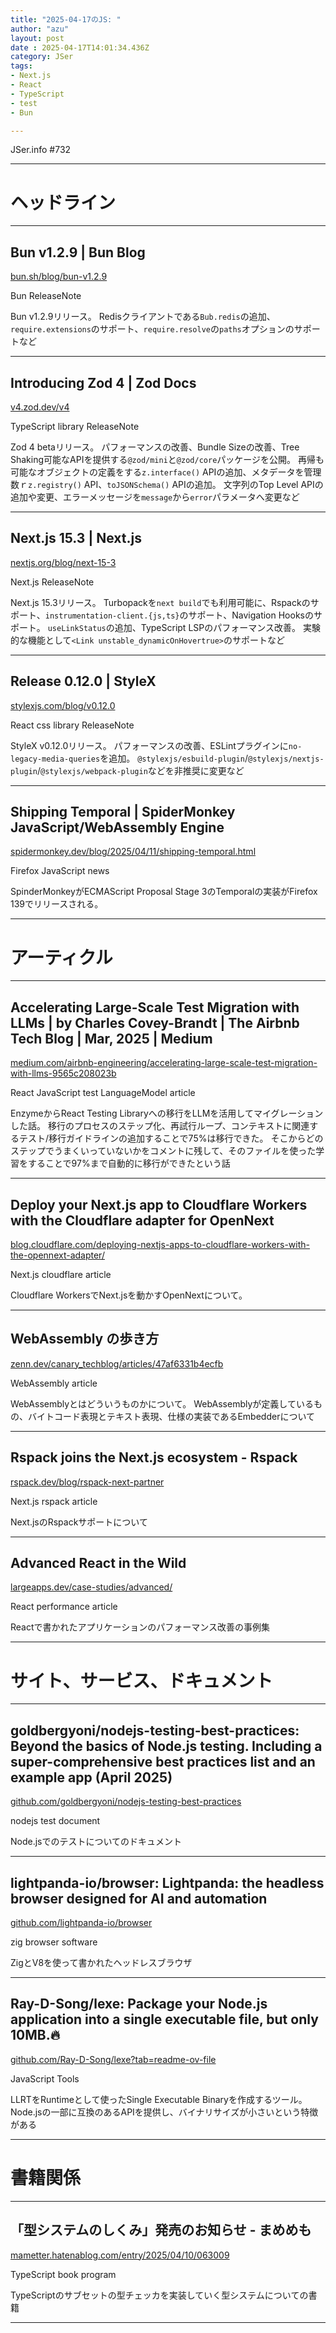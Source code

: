 ```yaml
---
title: "2025-04-17のJS: "
author: "azu"
layout: post
date : 2025-04-17T14:01:34.436Z
category: JSer
tags:
- Next.js
- React
- TypeScript
- test
- Bun

---
```


JSer.info #732

----

<h1 class="site-genre">ヘッドライン</h1>

----

## Bun v1.2.9 | Bun Blog
[bun.sh/blog/bun-v1.2.9](https://bun.sh/blog/bun-v1.2.9 "Bun v1.2.9 | Bun Blog")
<p class="jser-tags jser-tag-icon"><span class="jser-tag">Bun</span> <span class="jser-tag">ReleaseNote</span></p>

Bun v1.2.9リリース。
Redisクライアントである`Bub.redis`の追加、`require.extensions`のサポート、`require.resolve`の`paths`オプションのサポートなど


----

## Introducing Zod 4 | Zod Docs
[v4.zod.dev/v4](https://v4.zod.dev/v4 "Introducing Zod 4 | Zod Docs")
<p class="jser-tags jser-tag-icon"><span class="jser-tag">TypeScript</span> <span class="jser-tag">library</span> <span class="jser-tag">ReleaseNote</span></p>

Zod 4 betaリリース。
パフォーマンスの改善、Bundle Sizeの改善、Tree Shaking可能なAPIを提供する`@zod/mini`と`@zod/core`パッケージを公開。
再帰も可能なオブジェクトの定義をする`z.interface()` APIの追加、メタデータを管理数ｒ`z.registry()` API、`toJSONSchema()` APIの追加。
文字列のTop Level APIの追加や変更、エラーメッセージを`message`から`error`パラメータへ変更など


----

## Next.js 15.3 | Next.js
[nextjs.org/blog/next-15-3](https://nextjs.org/blog/next-15-3 "Next.js 15.3 | Next.js")
<p class="jser-tags jser-tag-icon"><span class="jser-tag">Next.js</span> <span class="jser-tag">ReleaseNote</span></p>

Next.js 15.3リリース。
Turbopackを`next build`でも利用可能に、Rspackのサポート、`instrumentation-client.{js,ts}`のサポート、Navigation Hooksのサポート。
`useLinkStatus`の追加、TypeScript LSPのパフォーマンス改善。
実験的な機能として`<Link unstable_dynamicOnHovertrue>`のサポートなど


----

## Release 0.12.0 | StyleX
[stylexjs.com/blog/v0.12.0](https://stylexjs.com/blog/v0.12.0 "Release 0.12.0 | StyleX")
<p class="jser-tags jser-tag-icon"><span class="jser-tag">React</span> <span class="jser-tag">css</span> <span class="jser-tag">library</span> <span class="jser-tag">ReleaseNote</span></p>

StyleX v0.12.0リリース。
パフォーマンスの改善、ESLintプラグインに`no-legacy-media-queries`を追加。
`@stylexjs/esbuild-plugin`/`@stylexjs/nextjs-plugin`/`@stylexjs/webpack-plugin`などを非推奨に変更など


----

## Shipping Temporal | SpiderMonkey JavaScript/WebAssembly Engine
[spidermonkey.dev/blog/2025/04/11/shipping-temporal.html](https://spidermonkey.dev/blog/2025/04/11/shipping-temporal.html "Shipping Temporal | SpiderMonkey JavaScript/WebAssembly Engine")
<p class="jser-tags jser-tag-icon"><span class="jser-tag">Firefox</span> <span class="jser-tag">JavaScript</span> <span class="jser-tag">news</span></p>

SpinderMonkeyがECMAScript Proposal Stage 3のTemporalの実装がFirefox 139でリリースされる。


----
<h1 class="site-genre">アーティクル</h1>

----

## Accelerating Large-Scale Test Migration with LLMs | by Charles Covey-Brandt | The Airbnb Tech Blog | Mar, 2025 | Medium
[medium.com/airbnb-engineering/accelerating-large-scale-test-migration-with-llms-9565c208023b](https://medium.com/airbnb-engineering/accelerating-large-scale-test-migration-with-llms-9565c208023b "Accelerating Large-Scale Test Migration with LLMs | by Charles Covey-Brandt | The Airbnb Tech Blog | Mar, 2025 | Medium")
<p class="jser-tags jser-tag-icon"><span class="jser-tag">React</span> <span class="jser-tag">JavaScript</span> <span class="jser-tag">test</span> <span class="jser-tag">LanguageModel</span> <span class="jser-tag">article</span></p>

EnzymeからReact Testing Libraryへの移行をLLMを活用してマイグレーションした話。
移行のプロセスのステップ化、再試行ループ、コンテキストに関連するテスト/移行ガイドラインの追加することで75%は移行できた。
そこからどのステップでうまくいっていないかをコメントに残して、そのファイルを使った学習をすることで97%まで自動的に移行ができたという話


----

## Deploy your Next.js app to Cloudflare Workers with the Cloudflare adapter for OpenNext
[blog.cloudflare.com/deploying-nextjs-apps-to-cloudflare-workers-with-the-opennext-adapter/](https://blog.cloudflare.com/deploying-nextjs-apps-to-cloudflare-workers-with-the-opennext-adapter/ "Deploy your Next.js app to Cloudflare Workers with the Cloudflare adapter for OpenNext")
<p class="jser-tags jser-tag-icon"><span class="jser-tag">Next.js</span> <span class="jser-tag">cloudflare</span> <span class="jser-tag">article</span></p>

Cloudflare WorkersでNext.jsを動かすOpenNextについて。


----

## WebAssembly の歩き方
[zenn.dev/canary\_techblog/articles/47af6331b4ecfb](https://zenn.dev/canary_techblog/articles/47af6331b4ecfb "WebAssembly の歩き方")
<p class="jser-tags jser-tag-icon"><span class="jser-tag">WebAssembly</span> <span class="jser-tag">article</span></p>

WebAssemblyとはどういうものかについて。
WebAssemblyが定義しているもの、バイトコード表現とテキスト表現、仕様の実装であるEmbedderについて


----

## Rspack joins the Next.js ecosystem - Rspack
[rspack.dev/blog/rspack-next-partner](https://rspack.dev/blog/rspack-next-partner "Rspack joins the Next.js ecosystem - Rspack")
<p class="jser-tags jser-tag-icon"><span class="jser-tag">Next.js</span> <span class="jser-tag">rspack</span> <span class="jser-tag">article</span></p>

Next.jsのRspackサポートについて


----

## Advanced React in the Wild
[largeapps.dev/case-studies/advanced/](https://largeapps.dev/case-studies/advanced/ "Advanced React in the Wild")
<p class="jser-tags jser-tag-icon"><span class="jser-tag">React</span> <span class="jser-tag">performance</span> <span class="jser-tag">article</span></p>

Reactで書かれたアプリケーションのパフォーマンス改善の事例集


----
<h1 class="site-genre">サイト、サービス、ドキュメント</h1>

----

## goldbergyoni/nodejs-testing-best-practices: Beyond the basics of Node.js testing. Including a super-comprehensive best practices list and an example app (April 2025)
[github.com/goldbergyoni/nodejs-testing-best-practices](https://github.com/goldbergyoni/nodejs-testing-best-practices "goldbergyoni/nodejs-testing-best-practices: Beyond the basics of Node.js testing. Including a super-comprehensive best practices list and an example app (April 2025)")
<p class="jser-tags jser-tag-icon"><span class="jser-tag">nodejs</span> <span class="jser-tag">test</span> <span class="jser-tag">document</span></p>

Node.jsでのテストについてのドキュメント


----

## lightpanda-io/browser: Lightpanda: the headless browser designed for AI and automation
[github.com/lightpanda-io/browser](https://github.com/lightpanda-io/browser "lightpanda-io/browser: Lightpanda: the headless browser designed for AI and automation")
<p class="jser-tags jser-tag-icon"><span class="jser-tag">zig</span> <span class="jser-tag">browser</span> <span class="jser-tag">software</span></p>

ZigとV8を使って書かれたヘッドレスブラウザ


----

## Ray-D-Song/lexe: Package your Node.js application into a single executable file, but only 10MB.🔥
[github.com/Ray-D-Song/lexe?tab&#x3D;readme-ov-file](https://github.com/Ray-D-Song/lexe?tab=readme-ov-file "Ray-D-Song/lexe: Package your Node.js application into a single executable file, but only 10MB.🔥")
<p class="jser-tags jser-tag-icon"><span class="jser-tag">JavaScript</span> <span class="jser-tag">Tools</span></p>

LLRTをRuntimeとして使ったSingle Executable Binaryを作成するツール。
Node.jsの一部に互換のあるAPIを提供し、バイナリサイズが小さいという特徴がある


----
<h1 class="site-genre">書籍関係</h1>

----

## 「型システムのしくみ」発売のお知らせ - まめめも
[mametter.hatenablog.com/entry/2025/04/10/063009](https://mametter.hatenablog.com/entry/2025/04/10/063009 "「型システムのしくみ」発売のお知らせ - まめめも")
<p class="jser-tags jser-tag-icon"><span class="jser-tag">TypeScript</span> <span class="jser-tag">book</span> <span class="jser-tag">program</span></p>

TypeScriptのサブセットの型チェッカを実装していく型システムについての書籍


----
